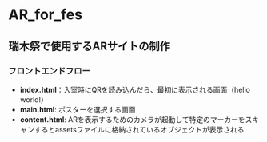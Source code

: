 # AR_for_fes
## 瑞木祭で使用するARサイトの制作

### **フロントエンドフロー**

- **index.html**：入室時にQRを読み込んだら、最初に表示される画面（hello world!）
- **main.html**: ポスターを選択する画面
- **content.html**: ARを表示するためのカメラが起動して特定のマーカーをスキャンするとassetsファイルに格納されているオブジェクトが表示される
